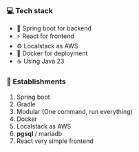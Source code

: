 ### 💻 Tech stack
- 🍃 Spring boot for backend
- ⚡️ React for frontend
- ⚙️ Localstack as AWS
- 🐳 Docker for deployment
- ☕️ Using Java 23

### 🤝 Establishments
1. Spring boot
2. Gradle
3. Modular (One command, run everything)
4. Docker
5. Localstack as AWS
6. **pgsql** / mariadb
7. React very simple frontend